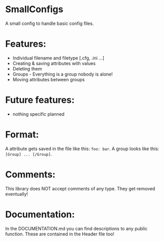 # SmallConfigs
A small config to handle basic config files.

# Features:
- Individual filename and filetype [.cfg, .ini ...]
- Creating & saving attributes with values
- Deleting them
- Groups - Everything is a group nobody is alone!
- Moving attributes between groups

# Future features:
- nothing specific planned

# Format:
A attribute gets saved in the file like this: <code>foo: bar</code>.
A group looks like this:
<code>[Group]
...
[/Group]</code>.

# Comments:
This library does NOT accept comments of any type. They get removed eventually!

# Documentation:
In the DOCUMENTATION.md you can find descriptions to any public function. These are contained in the Header file too!